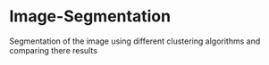 # Image-Segmentation
Segmentation of the image using different clustering algorithms and comparing there results
